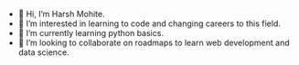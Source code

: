 - 👋 Hi, I’m Harsh Mohite.
- 👀 I’m interested in learning to code and changing careers to this field.
- 🌱 I’m currently learning python basics.
- 💞️ I’m looking to collaborate on roadmaps to learn web development and data science.

<!---
harsh-mohite-09/harsh-mohite-09 is a ✨ special ✨ repository because its `README.md` (this file) appears on your GitHub profile.
You can click the Preview link to take a look at your changes.
--->
